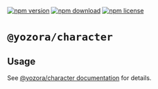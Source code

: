 [![npm version](https://img.shields.io/npm/v/@yozora/character.svg)](https://www.npmjs.com/package/@yozora/character)
[![npm download](https://img.shields.io/npm/dm/@yozora/character.svg)](https://www.npmjs.com/package/@yozora/character)
[![npm license](https://img.shields.io/npm/l/@yozora/character.svg)](https://www.npmjs.com/package/@yozora/character)


# `@yozora/character`


## Usage

  See [@yozora/character documentation](https://yozora.guanghechen.com/docs/package/character) for details.
